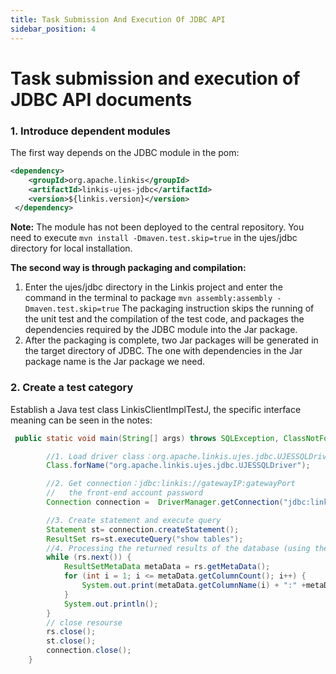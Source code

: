 ```yaml
---
title: Task Submission And Execution Of JDBC API
sidebar_position: 4
---
```


# Task submission and execution of JDBC API documents
### 1. Introduce dependent modules
The first way depends on the JDBC module in the pom:  
```xml
<dependency>
    <groupId>org.apache.linkis</groupId>
    <artifactId>linkis-ujes-jdbc</artifactId>
    <version>${linkis.version}</version>
 </dependency>
```  
**Note:** The module has not been deployed to the central repository. You need to execute `mvn install -Dmaven.test.skip=true` in the ujes/jdbc directory for local installation.

**The second way is through packaging and compilation:**
1. Enter the ujes/jdbc directory in the Linkis project and enter the command in the terminal to package `mvn assembly:assembly -Dmaven.test.skip=true`
The packaging instruction skips the running of the unit test and the compilation of the test code, and packages the dependencies required by the JDBC module into the Jar package.  
2. After the packaging is complete, two Jar packages will be generated in the target directory of JDBC. The one with dependencies in the Jar package name is the Jar package we need.  
### 2. Create a test category
Establish a Java test class LinkisClientImplTestJ, the specific interface meaning can be seen in the notes:  
```java
 public static void main(String[] args) throws SQLException, ClassNotFoundException {

        //1. Load driver class：org.apache.linkis.ujes.jdbc.UJESSQLDriver
        Class.forName("org.apache.linkis.ujes.jdbc.UJESSQLDriver");

        //2. Get connection：jdbc:linkis://gatewayIP:gatewayPort
        //   the front-end account password
        Connection connection =  DriverManager.getConnection("jdbc:linkis://127.0.0.1:9001","username","password");

        //3. Create statement and execute query
        Statement st= connection.createStatement();
        ResultSet rs=st.executeQuery("show tables");
        //4. Processing the returned results of the database (using the ResultSet class)
        while (rs.next()) {
            ResultSetMetaData metaData = rs.getMetaData();
            for (int i = 1; i <= metaData.getColumnCount(); i++) {
                System.out.print(metaData.getColumnName(i) + ":" +metaData.getColumnTypeName(i)+": "+ rs.getObject(i) + "    ");
            }
            System.out.println();
        }
        // close resourse
        rs.close();
        st.close();
        connection.close();
    }
```